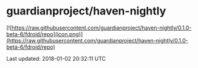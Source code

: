 
# guardianproject/haven-nightly

[![https://raw.githubusercontent.com/guardianproject/haven-nightly/0.1.0-beta-6/fdroid/repo](icon.png)](https://raw.githubusercontent.com/guardianproject/haven-nightly/0.1.0-beta-6/fdroid/repo)

Last updated: 2018-01-02 20:32:11 UTC